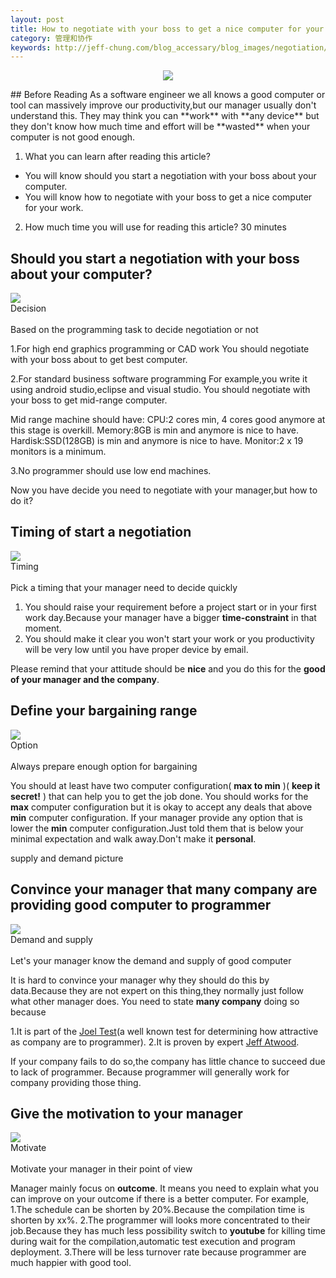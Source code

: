 ```yaml
---
layout: post
title: How to negotiate with your boss to get a nice computer for your work
category: 管理和协作
keywords: http://jeff-chung.com/blog_accessary/blog_images/negotiation/negotiation1.png
---
```


<p align="center">
  <img src="http://jeff-chung.com/blog_accessary/blog_images/negotiation/negotiation1.png">
</p>
## Before Reading
As a software engineer we all knows a good computer or tool can massively improve our productivity,but our manager usually don't understand this.
They may think you can **work** with **any device** but they don't know how much time and effort will be **wasted** when your computer is not good enough.

1.  What you can learn after reading this article?

* You will know should you start a negotiation with your boss about your computer.
* You will know how to negotiate with your boss to get a nice computer for your work.

2.  How much time you will use for reading this article?
    30 minutes

## Should you start a negotiation with your boss about your computer?

<div class="minipic-container">
<img class="minipic" src="http://jeff-chung.com/blog_accessary/writing_common_accessary/decision.jpg" />
<div class="minitext-container">
<div class="minipic-title">Decision</div><br />
<div class="minipic-content">Based on the programming task to decide negotiation or not</div>
</div>
</div>

1.For high end graphics programming or CAD work
You should negotiate with your boss about to get best computer.

2.For standard business software programming
For example,you write it using android studio,eclipse and visual studio.
You should negotiate with your boss to get mid-range computer.

Mid range machine should have:
CPU:2 cores min, 4 cores good anymore at this stage is overkill.
Memory:8GB is min and anymore is nice to have.
Hardisk:SSD(128GB) is min and anymore is nice to have.
Monitor:2 x 19 monitors is a minimum.

3.No programmer should use low end machines.

Now you have decide you need to negotiate with your manager,but how to do it?

## Timing of start a negotiation

<div class="minipic-container">
<img class="minipic" src="http://jeff-chung.com/blog_accessary/writing_common_accessary/timing.jpg" />
<div class="minitext-container">
<div class="minipic-title">Timing</div><br />
<div class="minipic-content">Pick a timing that your manager need to decide quickly</div>
</div>
</div>

1.  You should raise your requirement before a project start or in your first work day.Because your manager have a bigger **time-constraint** in that moment.
2.  You should make it clear you won't start your work or you productivity will be very low until you have proper device by email.

Please remind that your attitude should be **nice** and you do this for the **good of your manager and the company**.

## Define your bargaining range

<div class="minipic-container">
<img class="minipic" src="http://jeff-chung.com/blog_accessary/writing_common_accessary/options.jpg" />
<div class="minitext-container">
<div class="minipic-title">Option</div><br />
<div class="minipic-content">Always prepare enough option for bargaining</div>
</div>
</div>

You should at least have two computer configuration( **max to min** )( **keep it secret!** ) that can help you to get the job done.
You should works for the **max** computer configuration but it is okay to accept any deals that above **min** computer configuration.
If your manager provide any option that is lower the **min** computer configuration.Just told them that is below your minimal expectation and walk away.Don't make it **personal**.

supply and demand picture

## Convince your manager that many company are providing good computer to programmer

<div class="minipic-container">
<img class="minipic" src="http://jeff-chung.com/blog_accessary/writing_common_accessary/demandAndSupply.jpg" />
<div class="minitext-container">
<div class="minipic-title">Demand and supply</div><br />
<div class="minipic-content">Let's your manager know the demand and supply of good computer</div>
</div>
</div>

It is hard to convince your manager why they should do this by data.Because they are not expert on this thing,they normally just follow what other manager does.
You need to state **many company** doing so because

1.It is part of the [Joel Test](http://www.joelonsoftware.com/articles/fog0000000043.html)(a well known test for determining how attractive as company are to programmer).
2.It is proven by expert [Jeff Atwood](http://blog.codinghorror.com/the-programmers-bill-of-rights/).

If your company fails to do so,the company has little chance to succeed due to lack of programmer.
Because programmer will generally work for company providing those thing.

## Give the motivation to your manager

<div class="minipic-container">
<img class="minipic" src="http://jeff-chung.com/blog_accessary/writing_common_accessary/motivate.jpg" />
<div class="minitext-container">
<div class="minipic-title">Motivate</div><br />
<div class="minipic-content">Motivate your manager in their point of view</div>
</div>
</div>

Manager mainly focus on **outcome**.
It means you need to explain what you can improve on your outcome if there is a better computer.
For example,
1.The schedule can be shorten by 20%.Because the compilation time is shorten by xx%.
2.The programmer will looks more concentrated to their job.Because they has much less possibility switch to **youtube** for killing time during wait for the compilation,automatic test execution and program deployment.
3.There will be less turnover rate because programmer are much happier with good tool.
